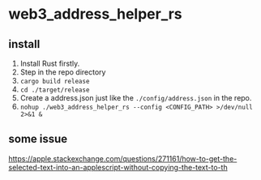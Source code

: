 # web3_address_helper_rs

## install

1. Install Rust firstly.
2. Step in the repo directory
3. `cargo build release`
4. `cd ./target/release`
5. Create a address.json just like the `./config/address.json` in the repo.
6. `nohup ./web3_address_helper_rs --config <CONFIG_PATH> >/dev/null 2>&1 &`

## some issue

https://apple.stackexchange.com/questions/271161/how-to-get-the-selected-text-into-an-applescript-without-copying-the-text-to-th
